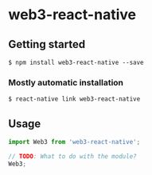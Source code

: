 # web3-react-native

## Getting started

`$ npm install web3-react-native --save`

### Mostly automatic installation

`$ react-native link web3-react-native`

## Usage
```javascript
import Web3 from 'web3-react-native';

// TODO: What to do with the module?
Web3;
```
